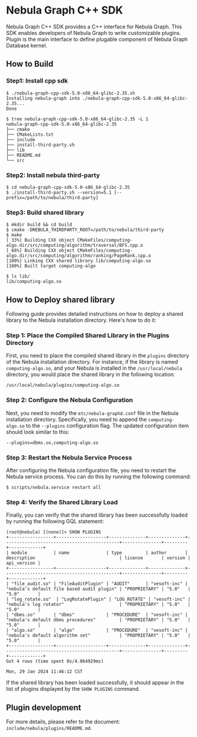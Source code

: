 # Nebula Graph C++ SDK

Nebula Graph C++ SDK provides a C++ interface for Nebula Graph.
This SDK enables developers of Nebula Graph to write customizable plugins.
Plugin is the main interface to define plugable component of Nebula Graph Database kernel.

## How to Build

### Step1: Install cpp sdk

```shell
$ ./nebula-graph-cpp-sdk-5.0-x86_64-glibc-2.35.sh
Installing nebula-graph into ./nebula-graph-cpp-sdk-5.0-x86_64-glibc-2.35...
Done

$ tree nebula-graph-cpp-sdk-5.0-x86_64-glibc-2.35 -L 1
nebula-graph-cpp-sdk-5.0-x86_64-glibc-2.35
├── cmake
├── CMakeLists.txt
├── include
├── install-third-party.sh
├── lib
├── README.md
└── src
```

### Step2: Install nebula third-party

```shell
$ cd nebula-graph-cpp-sdk-5.0-x86_64-glibc-2.35
$ ./install-third-party.sh --version=5.1 [--prefix=/path/to/nebula/third-party]
```

### Step3: Build shared library

```shell
$ mkdir build && cd build
$ cmake -DNEBULA_THIRDPARTY_ROOT=/path/to/nebula/third-party
$ make
[ 33%] Building CXX object CMakeFiles/computing-algo.dir/src/computing/algorithm/traversal/BFS.cpp.o
[ 66%] Building CXX object CMakeFiles/computing-algo.dir/src/computing/algorithm/ranking/PageRank.cpp.o
[100%] Linking CXX shared library lib/computing-algo.so
[100%] Built target computing-algo

$ ls lib/
lib/computing-algo.so
```

## How to Deploy shared library

Following guide provides detailed instructions on how to deploy a shared library
to the Nebula installation directory. Here's how to do it:

### Step 1: Place the Compiled Shared Library in the Plugins Directory

First, you need to place the compiled shared library in the `plugins` directory
of the Nebula installation directory. For instance, if the library is named
`computing-algo.so`, and your Nebula is installed in the `/usr/local/nebula`
directory, you would place the shared library in the following location:

```
/usr/local/nebula/plugins/computing-algo.so
```

### Step 2: Configure the Nebula Configuration

Next, you need to modify the `etc/nebula-graphd.conf` file in the Nebula
installation directory. Specifically, you need to append the `computing-algo.so`
to the `--plugins` configuration flag. The updated configuration item should
look similar to this:

```
--plugins=dbms.so,computing-algo.so
```

### Step 3: Restart the Nebula Service Process

After configuring the Nebula configuration file, you need to restart the Nebula
service process. You can do this by running the following command:

```shell
$ scripts/nebula.service restart all
```

### Step 4: Verify the Shared Library Load

Finally, you can verify that the shared library has been successfully loaded by
running the following GQL statement:

```
(root@nebula) [(none)]> SHOW PLUGINS
+-----------------+-------------------+--------------+--------------+--------------------------------------------+---------------+---------+-------------+
| module          | name              | type         | author       | description                                | license       | version | api_version |
+-----------------+-------------------+--------------+--------------+--------------------------------------------+---------------+---------+-------------+
| "file_audit.so" | "FileAuditPlugin" | "AUDIT"      | "vesoft-inc" | "nebula's default file based audit plugin" | "PROPRIETARY" | "5.0"   | "5.0"       |
| "log_rotate.so"  | "LogRotatePlugin" | "LOG_ROTATE" | "vesoft-inc" | "nebula's log rotator"                     | "PROPRIETARY" | "5.0"   | "5.0"       |
| "dbms.so"       | "dbms"            | "PROCEDURE"  | "vesoft-inc" | "nebula's default dbms procedures"         | "PROPRIETARY" | "5.0"   | "5.0"       |
| "algo.so"       | "algo"            | "PROCEDURE"  | "vesoft-inc" | "nebula's default algorithm set"           | "PROPRIETARY" | "5.0"   | "5.0"       |
+-----------------+-------------------+--------------+--------------+--------------------------------------------+---------------+---------+-------------+
Got 4 rows (time spent 0s/4.064929ms)

Mon, 29 Jan 2024 11:46:12 CST
```

If the shared library has been loaded successfully, it should appear in the list
of plugins displayed by the `SHOW PLUGINS` command.


## Plugin development

For more details, please refer to the document: `include/nebula/plugins/README.md`.
